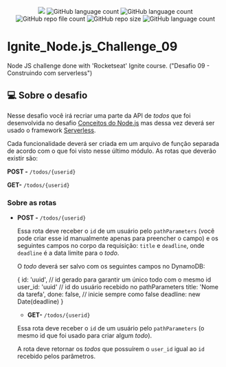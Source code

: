 <p align="center">
  <img src="http://img.shields.io/static/v1?label=STATUS&message=Concluded&color=blue&style=flat"/>
  <img alt="GitHub language count" src="https://img.shields.io/github/languages/count/Rafa-KozAnd/Ignite_Node.js_Challenge_09">
  <img alt="GitHub language count" src="https://img.shields.io/github/languages/top/Rafa-KozAnd/Ignite_Node.js_Challenge_09">
  <img alt="GitHub repo file count" src="https://img.shields.io/github/directory-file-count/Rafa-KozAnd/Ignite_Node.js_Challenge_09">
  <img alt="GitHub repo size" src="https://img.shields.io/github/repo-size/Rafa-KozAnd/Ignite_Node.js_Challenge_09">
  <img alt="GitHub language count" src="https://img.shields.io/github/license/Rafa-KozAnd/Ignite_Node.js_Challenge_09">
</p>

# Ignite_Node.js_Challenge_09

Node JS challenge done with 'Rocketseat' Ignite course. ("Desafio 09 - Construindo com serverless")

## 💻 Sobre o desafio

Nesse desafio você irá recriar uma parte da API de *todos* que foi desenvolvida no desafio [Conceitos do Node.js](https://www.notion.so/Desafio-01-Conceitos-do-Node-js-59ccb235aecd43a6a06bf09a24e7ede8) mas dessa vez deverá ser usado o framework [Serverless](https://www.serverless.com/).

Cada funcionalidade deverá ser criada em um arquivo de função separada de acordo com o que foi visto nesse último módulo.
As rotas que deverão existir são:

**POST -** `/todos/{userid}`

**GET-** `/todos/{userid}`

### Sobre as rotas

- **POST -** `/todos/{userid}`
    
    Essa rota deve receber o `id` de um usuário pelo `pathParameters` (você pode criar esse id manualmente apenas para preencher o campo) e os seguintes campos no corpo da requisição: `title` e `deadline`, onde `deadline` é a data limite para o *todo*.
    
    O *todo* deverá ser salvo com os seguintes campos no DynamoDB:
    
    { 
      id: 'uuid', // id gerado para garantir um único todo com o mesmo id
      user_id: 'uuid' // id do usuário recebido no pathParameters
      title: 'Nome da tarefa',
      done: false, // inicie sempre como false
      deadline: new Date(deadline)
    }
    
    - **GET-** `/todos/{userid}`
    
    Essa rota deve receber o `id` de um usuário pelo `pathParameters` (o mesmo id que foi usado para criar algum *todo*).
    
    A rota deve retornar os *todos* que possuírem o `user_id` igual ao `id` recebido pelos parâmetros.
